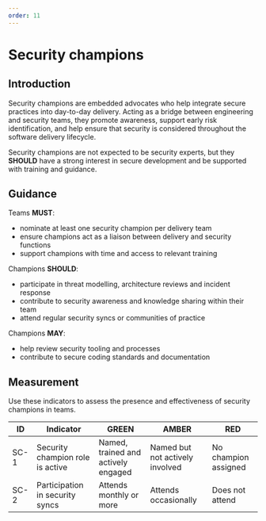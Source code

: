 ```yaml
---
order: 11
---
```

# Security champions

## Introduction

Security champions are embedded advocates who help integrate secure practices into day-to-day delivery. Acting as a bridge between engineering and security teams, they promote awareness, support early risk identification, and help ensure that security is considered throughout the software delivery lifecycle.

Security champions are not expected to be security experts, but they **SHOULD** have a strong interest in secure development and be supported with training and guidance.

## Guidance

Teams **MUST**:

- nominate at least one security champion per delivery team
- ensure champions act as a liaison between delivery and security functions
- support champions with time and access to relevant training

Champions **SHOULD**:

- participate in threat modelling, architecture reviews and incident response
- contribute to security awareness and knowledge sharing within their team
- attend regular security syncs or communities of practice

Champions **MAY**:

- help review security tooling and processes
- contribute to secure coding standards and documentation

## Measurement

Use these indicators to assess the presence and effectiveness of security champions in teams.

| ID   | Indicator                        | GREEN                               | AMBER                           | RED                  |
| ---- | -------------------------------- | ----------------------------------- | ------------------------------- | -------------------- |
| SC-1 | Security champion role is active | Named, trained and actively engaged | Named but not actively involved | No champion assigned |
| SC-2 | Participation in security syncs  | Attends monthly or more             | Attends occasionally            | Does not attend      |
